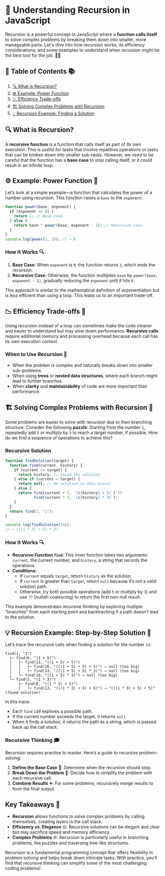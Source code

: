 # 🔁 Understanding Recursion in JavaScript

Recursion is a powerful concept in JavaScript where a **function calls itself** to solve complex problems by breaking them down into smaller, more manageable parts. Let's dive into how recursion works, its efficiency considerations, and some examples to understand when recursion might be the best tool for the job. 🚀✨

## 📖 Table of Contents 📚

1. [🔍 What is Recursion?](#-what-is-recursion)
2. [⚙️ Example: Power Function](#%EF%B8%8F-example-power-function-)
3. [📉 Efficiency Trade-offs](#-efficiency-trade-offs-)
4. [🏗️ Solving Complex Problems with Recursion](#%EF%B8%8F-solving-complex-problems-with-recursion-)
5. [💡 Recursion Example: Finding a Solution](#-recursion-example-finding-a-solution-)

## 🔍 What is Recursion? 

A **recursive function** is a function that calls itself as part of its own execution. This is useful for tasks that involve repetitive operations or tasks that can be broken down into smaller sub-tasks. However, we need to be careful that the function has a **base case** to stop calling itself, or it could result in an infinite loop.

## ⚙️ Example: Power Function 🧮

Let’s look at a simple example—a function that calculates the power of a number using recursion. This function raises a `base` to the `exponent`:

```javascript
function power(base, exponent) {
  if (exponent == 0) {
    return 1; // Base case
  } else {
    return base * power(base, exponent - 1); // Recursive case
  }
}
console.log(power(2, 3)); // → 8
```

### How It Works 🔍

1. **Base Case**: When `exponent` is `0`, the function returns `1`, which ends the recursion.
2. **Recursive Case**: Otherwise, the function multiplies `base` by `power(base, exponent - 1)`, gradually reducing the `exponent` until it hits `0`.

This approach is similar to the mathematical definition of exponentiation but is less efficient than using a loop. This leads us to an important trade-off.

## 📉 Efficiency Trade-offs 🚀

Using recursion instead of a loop can sometimes make the code cleaner and easier to understand but may slow down performance. **Recursive calls** require additional memory and processing overhead because each call has its own execution context.

### When to Use Recursion 🤔

- When the problem is complex and naturally breaks down into smaller sub-problems.
- When using **trees** or **nested data structures**, where each branch might lead to further branches.
- When **clarity** and **maintainability** of code are more important than performance.

## 🏗️ Solving Complex Problems with Recursion 🌌

Some problems are easier to solve with recursion due to their branching structure. Consider the following **puzzle**: Starting from the number `1`, repeatedly add `5` or multiply by `3` to reach a target number, if possible. How do we find a sequence of operations to achieve this?

### Recursive Solution

```javascript
function findSolution(target) {
  function find(current, history) {
    if (current == target) {
      return history; // Found the solution
    } else if (current > target) {
      return null; // No solution in this branch
    } else {
      return find(current + 5, `(${history} + 5)`) ??
             find(current * 3, `(${history} * 3)`);
    }
  }
  return find(1, "1");
}

console.log(findSolution(24));
// → (((1 * 3) + 5) * 3)
```

### How It Works 🔍

- **Recursive Function `find`**: This inner function takes two arguments: `current`, the current number, and `history`, a string that records the operations.
- **Conditions**:
  - If `current` equals `target`, return `history` as the solution.
  - If `current` is greater than `target`, return `null` because it’s not a valid solution path.
  - Otherwise, try both possible operations (add `5` or multiply by `3`) and use `??` (nullish coalescing) to return the first non-null result.

This example demonstrates recursive thinking by exploring multiple “branches” from each starting point and backtracking if a path doesn’t lead to the solution.

## 💡 Recursion Example: Step-by-Step Solution 🌱

Let’s trace the recursive calls when finding a solution for the number `13`:

```plaintext
find(1, "1")
  ├─ find(6, "(1 + 5)")
  │   ├─ find(11, "((1 + 5) + 5)")
  │   │   ├─ find(16, "(((1 + 5) + 5) + 5)") → null (too big)
  │   │   └─ find(33, "(((1 + 5) + 5) * 3)") → null (too big)
  │   └─ find(18, "((1 + 5) * 3)") → null (too big)
  └─ find(3, "(1 * 3)")
      ├─ find(8, "((1 * 3) + 5)")
      │   └─ find(13, "(((1 * 3) + 5) + 5)") → "(((1 * 3) + 5) + 5)" (found solution)
```

In this trace:

- Each `find` call explores a possible path.
- If the current number exceeds the target, it returns `null`.
- When it finds a solution, it returns the path as a string, which is passed back up the call stack.

### Recursive Thinking 🎓

Recursion requires practice to master. Here’s a guide to recursive problem-solving:

1. **Define the Base Case** 🛑: Determine when the recursion should stop.
2. **Break Down the Problem** 🔨: Decide how to simplify the problem with each recursive call.
3. **Combine Results** ➕: For some problems, recursively merge results to form the final output.

## Key Takeaways 🎯

- **Recursion** allows functions to solve complex problems by calling themselves, creating layers in the call stack.
- **Efficiency vs. Elegance** ⚖️: Recursive solutions can be elegant and clear but may sacrifice speed and memory efficiency.
- **Complex Problems** 🌐: Recursion is particularly useful in branching problems, like puzzles and traversing tree-like structures.

Recursion is a fundamental programming concept that offers flexibility in problem-solving and helps break down intricate tasks. With practice, you’ll find that recursive thinking can simplify some of the most challenging coding problems!